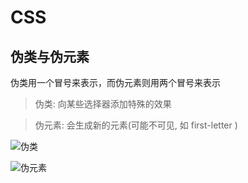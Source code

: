# CSS

## 伪类与伪元素

伪类用一个冒号来表示，而伪元素则用两个冒号来表示

>伪类: 向某些选择器添加特殊的效果

>伪元素: 会生成新的元素(可能不可见, 如 first-letter )

![伪类](http://www.alloyteam.com/wp-content/uploads/2016/05/%E4%BC%AA%E7%B1%BB.png)

![伪元素](http://www.alloyteam.com/wp-content/uploads/2016/05/%E4%BC%AA%E5%85%83%E7%B4%A0.png)
